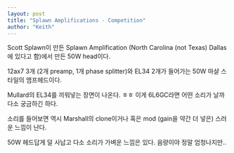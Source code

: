 ```yaml
---
layout: post
title: "Splawn Amplifications - Competition"
author: "Keith"
---
```


Scott Splawn이 만든 Splawn Amplification (North Carolina (not Texas) Dallas에 있다고 함)에서 만든 50W head이다.

12ax7 3개 (2개 preamp, 1개 phase splitter)와 EL34 2개가 들어가는 50W 마샬 스타일의 앰프헤드이다.

Mullard의 EL34를 끼워넣는 장면이 나온다. ㅎㅎ 이게 6L6GC라면 어떤 소리가 날까 다소 궁금하긴 하다.

소리를 들어보면 역시 Marshall의 clone이거나 혹은 mod (gain을 약간 더 넣은) 스러운 느낌이 난다.

50W 헤드답게 덜 사납고 다소 소리가 가벼운 느낌은 있다. 음량이야 정말 엄청나지만..



